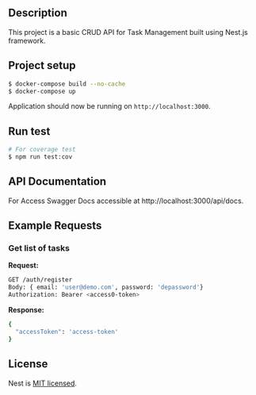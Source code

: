 ## Description

This project is a basic CRUD API for Task Management built using Nest.js framework.

## Project setup

```bash
$ docker-compose build --no-cache
$ docker-compose up
```

Application should now be running on `http://localhost:3000`.

## Run test

```bash
# For coverage test
$ npm run test:cov
```

## API Documentation

For Access Swagger Docs accessible at http://localhost:3000/api/docs.

## Example Requests
### Get list of tasks
**Request:**
```bash
GET /auth/register
Body: { email: 'user@demo.com', password: 'depassword'}
Authorization: Bearer <access0-token>
```
**Response:**
```bash
{
  "accessToken": 'access-token'
}
```

## License
Nest is [MIT licensed](https://github.com/nestjs/nest/blob/master/LICENSE).
